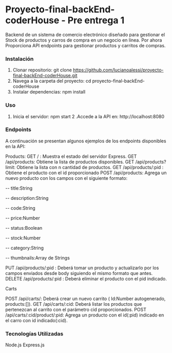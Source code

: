 # Proyecto-final-backEnd-coderHouse - Pre entrega 1

Backend de un sistema de comercio electrónico diseñado para gestionar el Stock de productos y carros de compra en un negocio en línea. Por ahora Proporciona API endpoints para gestionar productos y carritos de compras.

### Instalación
1. Clonar repositorio: git clone https://github.com/lucianoalessi/proyecto-final-backEnd-coderHouse.git
2. Navega a la carpeta del proyecto: cd proyecto-final-backEnd-coderHouse
3. Instalar dependencias: npm install
   
### Uso
1. Inicia el servidor: npm start
2 .Accede a la API en: http://localhost:8080

### Endpoints
A continuación se presentan algunos ejemplos de los endpoints disponibles en la API:

Products:
GET / : Muestra el estado del servidor Express.
GET /api/products: Obtiene la lista de productos disponibles.
GET /api/products?limit: Obtiene la lista con n cantidad de productos.
GET /api/products/:pid : Obtiene el producto con el id proporcionado
POST /api/products: Agrega un nuevo producto con los campos con el siguiente formato:

-- title:String

-- description:String

-- code:String

-- price:Number

-- status:Boolean

-- stock:Number

-- category:String

-- thumbnails:Array de Strings

PUT /api/products/:pid : Deberá tomar un producto y actualizarlo por los campos enviados desde body siguiendo el mismo formato que antes.
DELETE /api/products/:pid : Deberá eliminar el producto con el pid indicado.

Carts

POST /api/carts/: Deberá crear un nuevo carrito ( Id:Number autogenerado, products:[]).
GET /api/carts/:cid: Deberá listar los productos que pertenezcan al carrito con el parámetro cid proporcionados.
POST /api/carts/:cid/product/:pid: Agrega un producto con el id(:pid) indicado en el carro con id indicado(:cid).

### Tecnologías Utilizadas
Node.js
Express.js
